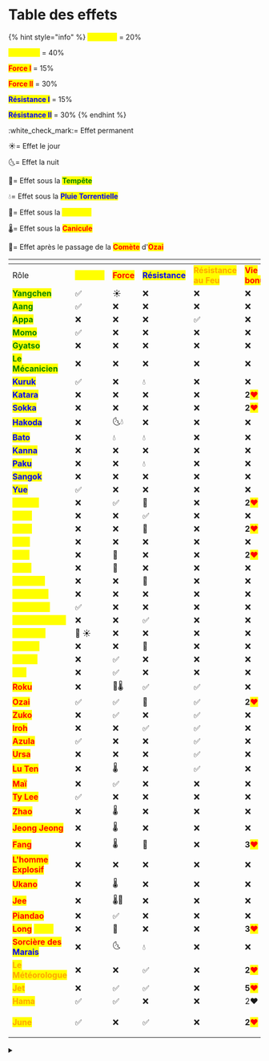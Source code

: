 # Table des effets

{% hint style="info" %}
<mark style="color:yellow;">**Vitesse I**</mark> = 20%

<mark style="color:yellow;">**Vitesse II**</mark> = 40%

<mark style="color:red;">**Force I**</mark> = 15%

<mark style="color:red;">**Force II**</mark> = 30%

<mark style="color:blue;">**Résistance I**</mark> = 15%

<mark style="color:blue;">**Résistance II**</mark> = 30%
{% endhint %}

:white\_check\_mark:= Effet permanent​&#x20;

:sunny:= Effet le jour​

🌜= Effet la nuit​

🍃= Effet sous la <mark style="color:green;">**Tempête​**</mark>

:droplet:= Effet sous la <mark style="color:blue;">**Pluie Torrentielle​**</mark>

🌽= Effet sous la <mark style="color:yellow;">**Moisson​**</mark>

:thermometer:= Effet sous la <mark style="color:red;">**Canicule​**</mark>

🌠= Effet après le passage de la <mark style="color:red;">**Comète**</mark> d'<mark style="color:red;">**Ozai**</mark>

<table data-header-hidden><thead><tr><th width="202"></th><th></th><th></th><th></th><th></th><th></th></tr></thead><tbody><tr><td>Rôle</td><td><mark style="color:yellow;"><strong>Vitesse</strong></mark></td><td><mark style="color:red;"><strong>Force</strong></mark></td><td><mark style="color:blue;"><strong>Résistance</strong></mark></td><td><mark style="color:orange;"><strong>Résistance au Feu</strong></mark></td><td><mark style="color:red;"><strong>Vie bonus</strong></mark></td></tr><tr><td><mark style="color:green;"><strong>Yangchen</strong></mark></td><td>​✅​</td><td><span data-gb-custom-inline data-tag="emoji" data-code="2600">☀</span></td><td>​❌​</td><td>​❌​</td><td>​❌​</td></tr><tr><td><mark style="color:green;"><strong>Aang</strong></mark></td><td>​✅​</td><td>​❌​</td><td>​❌​</td><td>​❌​</td><td>​❌​</td></tr><tr><td><mark style="color:green;"><strong>Appa</strong></mark></td><td>​❌​</td><td>​❌​</td><td>​❌​</td><td>​✅​</td><td>​❌​</td></tr><tr><td><mark style="color:green;"><strong>Momo</strong></mark></td><td>​✅​</td><td>​❌​</td><td>​❌​</td><td>​❌​</td><td>​❌​</td></tr><tr><td><mark style="color:green;"><strong>Gyatso</strong></mark></td><td>​❌​</td><td>​❌​</td><td>​❌​</td><td>​❌​</td><td>​❌​</td></tr><tr><td><mark style="color:green;"><strong>Le Mécanicien</strong></mark></td><td>​❌​</td><td>​❌​</td><td>​❌​</td><td>​❌​</td><td>​❌​</td></tr><tr><td><mark style="color:blue;"><strong>Kuruk</strong></mark></td><td>​✅​</td><td>​❌​</td><td><span data-gb-custom-inline data-tag="emoji" data-code="1f4a7">💧</span></td><td>​❌​</td><td>​❌​</td></tr><tr><td><mark style="color:blue;"><strong>Katara</strong></mark></td><td>​❌​</td><td>​❌​</td><td>​❌​</td><td>​❌​</td><td><strong>2</strong><mark style="color:red;">❤​</mark></td></tr><tr><td><mark style="color:blue;"><strong>Sokka</strong></mark></td><td>​❌​</td><td>​❌​</td><td>​❌​</td><td>​❌​</td><td><strong>2</strong><mark style="color:red;">❤​</mark></td></tr><tr><td><mark style="color:blue;"><strong>Hakoda</strong></mark></td><td>​❌​</td><td>​🌜<span data-gb-custom-inline data-tag="emoji" data-code="1f4a7">💧</span></td><td>​❌​</td><td>​❌​</td><td>​❌​</td></tr><tr><td><mark style="color:blue;"><strong>Bato</strong></mark></td><td>​❌​</td><td><span data-gb-custom-inline data-tag="emoji" data-code="1f4a7">💧</span>​</td><td><span data-gb-custom-inline data-tag="emoji" data-code="1f4a7">💧</span></td><td>​❌​</td><td>​❌​</td></tr><tr><td><mark style="color:blue;"><strong>Kanna</strong></mark></td><td>​❌​</td><td>​❌​</td><td>​❌​</td><td>​❌​</td><td>​❌​</td></tr><tr><td><mark style="color:blue;"><strong>Paku</strong></mark></td><td>​❌​</td><td>​❌​</td><td><span data-gb-custom-inline data-tag="emoji" data-code="1f4a7">💧</span></td><td>​❌​</td><td>​❌​</td></tr><tr><td><mark style="color:blue;"><strong>Sangok</strong></mark></td><td>​❌​</td><td>​❌​</td><td>​❌​</td><td>​❌​</td><td>​❌​</td></tr><tr><td><mark style="color:blue;"><strong>Yue</strong></mark></td><td>​✅​</td><td>​❌​</td><td>​❌​</td><td>​❌​</td><td>​❌​</td></tr><tr><td><mark style="color:yellow;"><strong>Kyoshi</strong></mark></td><td>​❌​</td><td>​✅​</td><td>​🌽​</td><td>​❌​</td><td><strong>2</strong><mark style="color:red;">❤​</mark></td></tr><tr><td><mark style="color:yellow;"><strong>Toph</strong></mark></td><td>​❌​</td><td>​❌​</td><td>​✅​</td><td>​❌​</td><td>​❌​</td></tr><tr><td><mark style="color:yellow;"><strong>Bumi</strong></mark></td><td>​❌​</td><td>​❌​</td><td>​🌽​</td><td>​❌​</td><td><strong>2</strong><mark style="color:red;">❤​</mark></td></tr><tr><td><mark style="color:yellow;"><strong>Kuei</strong></mark></td><td>​❌​</td><td>​❌​</td><td>​❌​</td><td>​❌​</td><td>​❌​</td></tr><tr><td><mark style="color:yellow;"><strong>Suki</strong></mark></td><td>​❌​</td><td>​🌽​</td><td>​❌​</td><td>​❌​</td><td><strong>2</strong><mark style="color:red;">❤</mark>​</td></tr><tr><td><mark style="color:yellow;"><strong>Haru</strong></mark></td><td>​❌​</td><td>​🌽​</td><td>​❌​</td><td>​❌​</td><td>​❌​</td></tr><tr><td><mark style="color:yellow;"><strong>Thyroux</strong></mark></td><td>​❌​</td><td>​❌​</td><td>​🌽​</td><td>​❌​</td><td>​❌​</td></tr><tr><td><mark style="color:yellow;"><strong>Pesticide</strong></mark></td><td>​❌​</td><td>​❌​</td><td>​❌​</td><td>​❌​</td><td>​❌​</td></tr><tr><td><mark style="color:yellow;"><strong>La Flèche</strong></mark></td><td>​✅​</td><td>​❌​</td><td>​❌​</td><td>​❌​</td><td>​❌​</td></tr><tr><td><mark style="color:yellow;"><strong>Demi-Portion</strong></mark></td><td>​❌​</td><td>​❌​</td><td>​✅​</td><td>​❌​</td><td>​❌​</td></tr><tr><td><mark style="color:yellow;"><strong>Vanneur</strong></mark></td><td>​​🌽 <span data-gb-custom-inline data-tag="emoji" data-code="2600">☀</span>​</td><td>​❌​</td><td>​❌​</td><td>​❌​</td><td>​❌​</td></tr><tr><td><mark style="color:yellow;"><strong>Le Duc</strong></mark></td><td>​❌​</td><td>​❌​</td><td>​🌽​</td><td>​❌​</td><td>​❌​</td></tr><tr><td><mark style="color:yellow;"><strong>Poppy</strong></mark></td><td>​❌​</td><td>​✅​</td><td>​❌​</td><td>​❌​</td><td>​❌​</td></tr><tr><td><mark style="color:yellow;"><strong>Lao</strong></mark></td><td>​❌​</td><td>​✅​</td><td>​❌​</td><td>​❌​</td><td>​❌​</td></tr><tr><td><mark style="color:red;"><strong>Roku</strong></mark></td><td>​❌​</td><td>🌠<span data-gb-custom-inline data-tag="emoji" data-code="1f321">🌡</span>​</td><td>​✅​</td><td>​✅​</td><td>​❌​</td></tr><tr><td><mark style="color:red;"><strong>Ozai</strong></mark></td><td>​✅​</td><td>​✅​</td><td>​🌠​</td><td>​✅​</td><td><strong>2</strong><mark style="color:red;">❤​</mark></td></tr><tr><td><mark style="color:red;"><strong>Zuko</strong></mark></td><td>​❌​</td><td>​✅​</td><td>​❌​</td><td>​✅​</td><td>​❌​</td></tr><tr><td><mark style="color:red;"><strong>Iroh</strong></mark></td><td>​❌​</td><td>​❌​</td><td>​✅​</td><td>​✅​</td><td>​❌​</td></tr><tr><td><mark style="color:red;"><strong>Azula</strong></mark></td><td>​✅​</td><td>​❌​</td><td>​❌​</td><td>​✅​</td><td>​❌​</td></tr><tr><td><mark style="color:red;"><strong>Ursa</strong></mark></td><td>​❌​</td><td>​❌​</td><td>​❌​</td><td>​✅​</td><td>​❌​</td></tr><tr><td><mark style="color:red;"><strong>Lu Ten</strong></mark></td><td>​❌​</td><td><span data-gb-custom-inline data-tag="emoji" data-code="1f321">🌡</span></td><td>​❌​</td><td>​✅​</td><td>​❌​</td></tr><tr><td><mark style="color:red;"><strong>Maï</strong></mark></td><td>​❌​</td><td>​✅​</td><td>​❌​</td><td>​❌​</td><td>​❌​</td></tr><tr><td><mark style="color:red;"><strong>Ty Lee</strong></mark></td><td>​✅​</td><td>​❌​</td><td>​❌​</td><td>​❌​</td><td>​❌​</td></tr><tr><td><mark style="color:red;"><strong>Zhao</strong></mark></td><td>​❌​</td><td><span data-gb-custom-inline data-tag="emoji" data-code="1f321">🌡</span></td><td>​❌​</td><td>​❌​</td><td>​❌​</td></tr><tr><td><mark style="color:red;"><strong>Jeong Jeong</strong></mark></td><td>​❌​</td><td><span data-gb-custom-inline data-tag="emoji" data-code="1f321">🌡</span></td><td>​❌​</td><td>​❌​</td><td>​❌​</td></tr><tr><td><mark style="color:red;"><strong>Fang</strong></mark></td><td>​❌​</td><td><span data-gb-custom-inline data-tag="emoji" data-code="1f321">🌡</span></td><td>​🌠​</td><td>​❌​</td><td><strong>3</strong><mark style="color:red;">❤​</mark></td></tr><tr><td><mark style="color:red;"><strong>L'homme Explosif</strong></mark></td><td>​❌​</td><td>​❌​</td><td>​❌​</td><td>​❌​</td><td>​❌​</td></tr><tr><td><mark style="color:red;"><strong>Ukano</strong></mark></td><td>​❌​</td><td>​<span data-gb-custom-inline data-tag="emoji" data-code="1f321">🌡</span></td><td>​❌​</td><td>​❌​</td><td>​❌​</td></tr><tr><td><mark style="color:red;"><strong>Jee</strong></mark></td><td>​❌​</td><td><span data-gb-custom-inline data-tag="emoji" data-code="1f321">🌡</span>​🌠​</td><td>​❌​</td><td>​❌​</td><td>​❌​</td></tr><tr><td><mark style="color:red;"><strong>Piandao</strong></mark></td><td>​❌​</td><td>​✅​</td><td>​❌​</td><td>​❌​</td><td>​❌​</td></tr><tr><td><mark style="color:red;"><strong>Long</strong></mark><strong> </strong><mark style="color:yellow;"><strong>Feng</strong></mark></td><td>​❌​</td><td>​🌽​</td><td>​❌​</td><td>​❌​</td><td><strong>3</strong><mark style="color:red;">❤​</mark></td></tr><tr><td><mark style="color:red;"><strong>Sorcière des</strong></mark><strong> </strong><mark style="color:blue;"><strong>Marais</strong></mark></td><td>​❌​</td><td>​🌜​</td><td><span data-gb-custom-inline data-tag="emoji" data-code="1f4a7">💧</span></td><td>​❌​</td><td>​❌​</td></tr><tr><td><mark style="color:orange;"><strong>Le Météorologue</strong></mark></td><td>​❌​</td><td>​❌​</td><td>​✅​</td><td>​❌​</td><td><strong>2</strong><mark style="color:red;">❤​</mark></td></tr><tr><td><mark style="color:orange;"><strong>Jet</strong></mark></td><td>​❌​</td><td>​✅​</td><td>​✅​</td><td>​❌​</td><td><strong>5</strong><mark style="color:red;">❤​</mark></td></tr><tr><td><mark style="color:orange;"><strong>Hama</strong></mark></td><td>​✅​</td><td>​✅​</td><td>​❌​</td><td>​❌​</td><td>​2<span data-gb-custom-inline data-tag="emoji" data-code="2764">❤</span>​</td></tr><tr><td><mark style="color:orange;"><strong>June</strong></mark></td><td>​✅​</td><td>​❌​</td><td>​✅​</td><td>​❌​</td><td><p></p><p><strong>2</strong><mark style="color:red;">❤</mark><br></p></td></tr></tbody></table>

<details>

<summary></summary>



</details>
